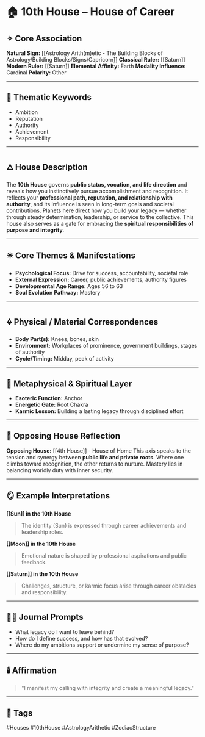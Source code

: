 # 🏠 10th House – House of Career

## ✧ Core Association

**Natural Sign:** [[Astrology Arith(m)etic - The Building Blocks of Astrology/Building Blocks/Signs/Capricorn]]
**Classical Ruler:** [[Saturn]]
**Modern Ruler:** [[Saturn]]
**Elemental Affinity:** Earth
**Modality Influence:** Cardinal
**Polarity:** Other

---

## 🧭 Thematic Keywords

- Ambition
- Reputation
- Authority
- Achievement
- Responsibility

---

## 🜂 House Description

The **10th House** governs **public status, vocation, and life direction** and reveals how you instinctively pursue accomplishment and recognition.
It reflects your **professional path, reputation, and relationship with authority**, and its influence is seen in long-term goals and societal contributions.
Planets here direct how you build your legacy — whether through steady determination, leadership, or service to the collective.
This house also serves as a gate for embracing the **spiritual responsibilities of purpose and integrity**.

---

## ✴️ Core Themes & Manifestations

- **Psychological Focus:** Drive for success, accountability, societal role
- **External Expression:** Career, public achievements, authority figures
- **Developmental Age Range:** Ages 56 to 63
- **Soul Evolution Pathway:** Mastery

---

## 🜍 Physical / Material Correspondences

- **Body Part(s):** Knees, bones, skin
- **Environment:** Workplaces of prominence, government buildings, stages of authority
- **Cycle/Timing:** Midday, peak of activity

---

## 💠 Metaphysical & Spiritual Layer

- **Esoteric Function:** Anchor
- **Energetic Gate:** Root Chakra
- **Karmic Lesson:** Building a lasting legacy through disciplined effort

---

## 🔁 Opposing House Reflection

**Opposing House:** [[4th House]] - House of Home
This axis speaks to the tension and synergy between **public life and private roots**.
Where one climbs toward recognition, the other returns to nurture. Mastery lies in balancing worldly duty with inner security.

---

## 🪞 Example Interpretations

**[[Sun]] in the 10th House**
> The identity (Sun) is expressed through career achievements and leadership roles.

**[[Moon]] in the 10th House**
> Emotional nature is shaped by professional aspirations and public feedback.

**[[Saturn]] in the 10th House**
> Challenges, structure, or karmic focus arise through career obstacles and responsibility.

---

## ✍🏼 Journal Prompts

- What legacy do I want to leave behind?
- How do I define success, and how has that evolved?
- Where do my ambitions support or undermine my sense of purpose?

---

## 🕯️ Affirmation

> "I manifest my calling with integrity and create a meaningful legacy."

---

## 🔖 Tags
#Houses #10thHouse #AstrologyArithetic #ZodiacStructure
